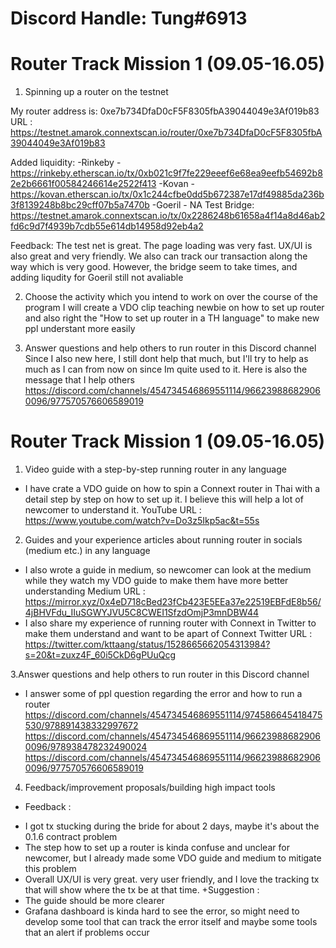 # Discord Handle: Tung#6913

# Router Track Mission 1 (09.05-16.05)


1. Spinning up a router on the testnet

My router address is: 0xe7b734DfaD0cF5F8305fbA39044049e3Af019b83
URL : https://testnet.amarok.connextscan.io/router/0xe7b734DfaD0cF5F8305fbA39044049e3Af019b83

Added liquidity:
-Rinkeby - https://rinkeby.etherscan.io/tx/0xb021c9f7fe229eeef6e68ea9eefb54692b82e2b6661f00584246614e2522f413
-Kovan -  https://kovan.etherscan.io/tx/0x1c244cfbe0dd5b672387e17df49885da236b3f8139248b8bc29cff07b5a7470b
-Goeril - NA
Test Bridge: https://testnet.amarok.connextscan.io/tx/0x2286248b61658a4f14a8d46ab2fd6c9d7f4939b7cdb55e614db14958d92eb4a2

Feedback: The test net is great. The page loading was very fast. UX/UI is also great and very friendly. We also can track our transaction along the way
which is very good. However, the bridge seem to take times, and adding liqudity for Goeril still not avaliable

2. Choose the activity which you intend to work on over the course of the program
I will create a VDO clip teaching newbie on how to set up router and also right the "How to set up router in a TH language" to make new ppl understant more easily

3. Answer questions and help others to run router in this Discord channel
Since I also new here, I still dont help that much, but I'll try to help as much as I can from now on since Im quite used to it.
Here is also the message that I help others https://discord.com/channels/454734546869551114/966239886829060096/977570576606589019

# Router Track Mission 1 (09.05-16.05)
1. Video guide with a step-by-step running router in any language
- I have crate a VDO guide on how to spin a Connext router in Thai with a detail step by step on how to set up it. I believe this will help a lot of newcomer to understand it.
YouTube URL : https://www.youtube.com/watch?v=Do3z5Ikp5ac&t=55s

2. Guides and your experience articles about running router in socials (medium etc.) in any language 
- I also wrote a guide in medium, so newcomer can look at the medium while they watch my VDO guide to make them have more better understanding
Medium URL : https://mirror.xyz/0x4eD718cBed23fCb423E5EEa37e22519EBFdE8b56/4jBHVFdu_IIuSGWYJVU5C8CWEI1SfzdOmjP3mnDBW44
- I also share my experience of running router with Connext in Twitter to make them understand and want to be apart of Connext
Twitter URL : https://twitter.com/kttaang/status/1528665662054313984?s=20&t=zuxz4F_60i5CkD6gPUuQcg

3.Answer questions and help others to run router in this Discord channel
- I answer some of ppl question regarding the error and how to run a router
https://discord.com/channels/454734546869551114/974586645418475530/978891438332997672
https://discord.com/channels/454734546869551114/966239886829060096/978938478232490024
https://discord.com/channels/454734546869551114/966239886829060096/977570576606589019

4. Feedback/improvement proposals/building high impact tools
+ Feedback : 
- I got tx stucking during the bride for about 2 days, maybe it's about the 0.1.6 contract problem
- The step how to set up a router is kinda confuse and unclear for newcomer, but I already made some VDO guide and medium to mitigate this problem
- Overall UX/UI is very great. very user friendly, and I love the tracking tx that will show where the tx be at that time.
+Suggestion : 
- The guide should be more clearer
- Grafana dashboard is kinda hard to see the error, so might need to develop some tool that can track the error itself and maybe some tools that an alert if problems occur
